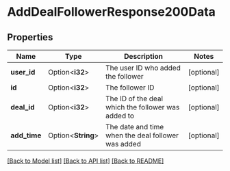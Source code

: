 # AddDealFollowerResponse200Data

## Properties

Name | Type | Description | Notes
------------ | ------------- | ------------- | -------------
**user_id** | Option<**i32**> | The user ID who added the follower | [optional]
**id** | Option<**i32**> | The follower ID | [optional]
**deal_id** | Option<**i32**> | The ID of the deal which the follower was added to | [optional]
**add_time** | Option<**String**> | The date and time when the deal follower was added | [optional]

[[Back to Model list]](../README.md#documentation-for-models) [[Back to API list]](../README.md#documentation-for-api-endpoints) [[Back to README]](../README.md)


